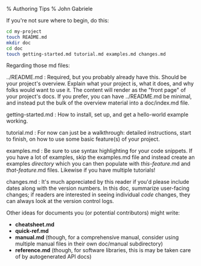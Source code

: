 % Authoring Tips
% John Gabriele

If you're not sure where to begin, do this:

~~~bash
cd my-project
touch README.md
mkdir doc
cd doc
touch getting-started.md tutorial.md examples.md changes.md
~~~

Regarding those md files:

../README.md
  : Required, but you probably already have this. Should be your
    project's overview. Explain what your project is, what it does,
    and why folks would want to use it.  The content will render as
    the "front page" of your project's docs.  If you prefer, you can
    have ../README.md be minimal, and instead put the bulk of the
    overview material into a doc/index.md file.

getting-started.md
  : How to install, set up, and get a hello-world example working.

tutorial.md
  : For now can just be a walkthrough: detailed instructions, start to
    finish, on how to use some basic feature(s) of your project.

examples.md
  : Be sure to use syntax highlighting for your code snippets. If you
    have a lot of examples, skip the examples.md file and instead
    create an examples *directory* which you can then populate with
    *this-feature*.md and *that-feature*.md files. Likewise if you
    have multiple tutorials!

changes.md
  : It's much appreciated by this reader if you'd please include dates
    along with the version numbers. In this doc, summarize user-facing
    changes; if readers are interested in seeing individual *code*
    changes, they can always look at the version control logs.

Other ideas for documents you (or potential contributors) might write:

  * __cheatsheet.md__
  * __quick-ref.md__
  * __manual.md__ (though, for a comprehensive manual, consider using
    multiple manual files in their own doc/manual subdirectory)
  * __reference.md__ (though, for software libraries, this is may be taken
    care of by autogenerated API docs)
